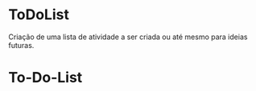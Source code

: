 # ToDoList
Criação de uma lista de atividade a ser criada ou até mesmo para ideias futuras. 
# To-Do-List
